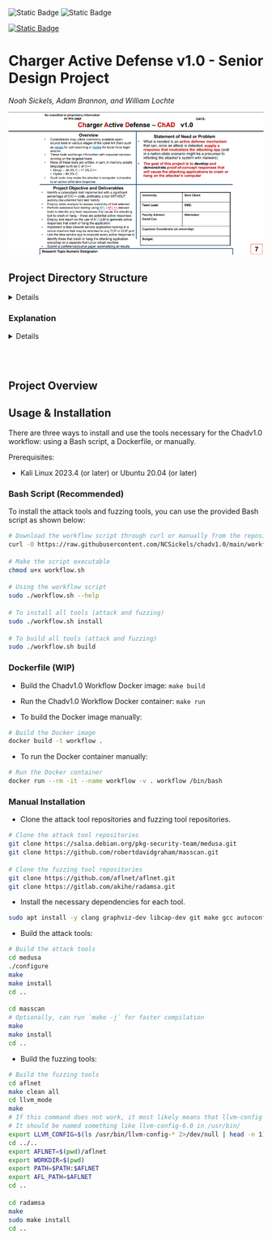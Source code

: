 ![Static Badge](https://img.shields.io/badge/Platform-Kali-blue?style=plastic&logo=kalilinux&logoSize=auto)
![Static Badge](https://img.shields.io/badge/Platform-Ubuntu-blue?style=plastic&logo=ubuntu&logoSize=auto)

[![Static Badge](https://img.shields.io/badge/Python%203.12+-FFDE57?style=flat&label=Requirement&link=https%3A%2F%2Fwww.python.org%2Fdownloads)](https://www.python.org/downloads)

# Charger Active Defense v1.0 - Senior Design Project

 *Noah Sickels, Adam Brannon, and William Lochte*

![Project Overview](project_overview.png)

## Project Directory Structure

<details>

```plaintext
Charger Active Defense v1.0 - Senior Design Project
.
├── README.md
├── config
│   ├── Metasploitable2_Running_Services.txt
│   └── Testbed_Config.md
├── deliverables
│   ├── Conference-template-A4.doc
│   ├── G12_attack_tool_selection_report.docx
│   ├── G12_fuzz_tool_selection_report.docx
│   ├── G12_fuzzing_results_analysis.docx
│   ├── G12_updated_milestones.docx
│   ├── G12_updated_timeline.png
│   ├── Project_Timeline_v2.gan
│   ├── briefings
│   │   ├── brief_1
│   │   │   ├── G12_briefing_1_progress_report.docx
│   │   ├── brief_2
│   │   │   ├── G12_briefing_2_progress_report.docx
│   │   │   └── fuzzowski_medusa_telnet.pcap
│   │   └── brief_3
│   │       └── G12_briefing_3_progress_report.docx
│   ├── design_review
│   │   ├── 495_488_design_review_template.pptx
│   │   ├── Behavioral_Decomposition.vsdx
│   │   ├── Functional_Decomposition.vsdx
│   │   ├── G12_design_review_presentation.pptx
│   │   ├── G12_level_of_effort.docx
│   │   ├── G12_marketing_requirements.docx
│   │   ├── Updated_Behavioral_Decomposition.png
│   │   ├── Updated_Functional_Decomposition.png
│   │   └── individual_level_of_effort.md
│   ├── final_report
│   ├── proposal
│   │   └── Project-Proposal-Submission.pdf
│   └── timeline_and_milestones
│       └── initial
│           ├── Project_Timeline_Proposal.gan
│           └── milestone_analysis.md
├── fuzzing
│   ├── afl-qemu-trace
│   ├── fuzzowski.medusa.ftp
│   │   └── ftp.py
│   ├── fuzzshark
│   │   └── ~src
│   ├── medusa.postgresql.afl_1
│   │   ├── cmdline
│   │   ├── fuzz_bitmap
│   │   ├── fuzzer_setup
│   │   ├── fuzzer_stats
│   │   ├── ~hangs
│   │   ├── init_attempt
│   │   │   ├── medusa_config.txt
│   │   │   ├── wrapper.c
│   │   │   └── wrapper.sh
│   │   ├── ~plot_data
│   │   └── ~queue
│   ├── peach_fuzz
│   │   ├── network_fuzzing.xml
│   │   └── peachfuzzer.dockerfile
│   ├── radamsa
│   │   ├── Radamsa_Instructions.md
│   │   └── ~img
│   ├── randbytes
│   │   ├── ftp_server.py
│   │   └── pcap_parsing.py
│   ├── randpkt
│   │   └── ~src
│   └── scapy.radamsa
│       └── radamsa_scapy_pcap_fuzzing.py
├── misc
│   ├── Attack_Tool_Commands.md
│   ├── Attack_Tool_Info.md
│   ├── password_list.txt
│   └── repeat_medusa.sh
├── pcaps
│   ├── baseline
│   │   ├── masscan.pcap
│   │   ├── medusa_ftp.pcap
│   │   ├── medusa_postgresql.pcap
│   │   └── medusa_ssh.pcap
│   └── scapy
│       ├── ftp_login_packets.pcap
│       ├── fuzz_test_1.pcap
│       ├── medusa_ftp_brute_force.pcap
│       ├── medusa_ftp_fail.pcap
│       └── nmap_ftp_scan.pcap
├── project_overview.png
├── research
│   ├── CVEs.md
│   ├── Fuzzing_Tools.md
│   └── cmiller-csw-2010.pdf
└── tests
    ├── ldra
    │   ├── aircrack-ng
    │   │   └── aircrack-ng.mts.htm
    │   ├── masscan
    │   │   └── masscan.mts.htm
    │   ├── medusa
    │   │   └── medusa.mts.htm
    │   ├── netdiscover
    │   │   └── netdiscover.mts.htm
    │   ├── reaver
    │   │   └── reaver.mts.htm
    │   └── yersinia
    │       └── yersinia.mts.htm
    └── valgrind
        ├── commands.txt
        ├── masscan.txt
        ├── medusa_ftp.txt
        ├── medusa_postgres.txt
        ├── medusa_ssh.txt
        └── netdiscover.txt
```

</details>

### Explanation

<details>

- **README.md:** This file.
- **project_overview.png:** Image of the project overview.
- **config:** Contains configuration files.
  - **Testbed_Config.md:** Configuration details for the testbed.
- **deliverables**: Contains project deliverables, including the tool reports, proposal presentation slides, briefings, design review, and final report.
  - **G12_attack_tool_selection_report.docx:** Attack tool selection report.
  - **G12_fuzz_tool_selection_report.docx:** Fuzz tool selection report.
  - **G12_fuzzing_results_analysis.docx:** Fuzzing results analysis.
  - **G12_updated_milestones.docx:** Updated milestones.
  - **G12_updated_timeline.png:** Updated timeline.
  - **Project_Timeline_v2.gan:** Gantt chart file for the project timeline.
  - **briefings:** Contains briefing files.
    - **brief_1:** Briefing 1 files.
      - **G12_briefing_1_progress_report.docx:** Briefing 1 progress report.
    - **brief_2:** Briefing 2 files.
      - **G12_briefing_2_progress_report.docx:** Briefing 2 progress report.
      - **fuzzowski_medusa_telnet.pcap:** Fuzzowski Medusa Telnet PCAP file.
    - **brief_3:** Briefing 3 files.
      - **G12_briefing_3_progress_report.docx:** Briefing 3 progress report.
  - **design_review:** Contains design review files.
    - **495_488_design_review_template.pptx:** Design review template.
    - **Behavioral_Decomposition.vsdx:** Behavioral decomposition Visio diagram.
    - **Functional_Decomposition.vsdx:** Functional decomposition Visio diagram.
    - **G12_design_review_presentation.pptx:** Design review presentation.
    - **G12_level_of_effort.docx:** Level of effort document.
    - **G12_marketing_requirements.docx:** Marketing requirements document.
    - **Updated_Behavioral_Decomposition.png:** Updated behavioral decomposition diagram image.
    - **Updated_Functional_Decomposition.png:** Updated functional decomposition diagram image.
    - **individual_level_of_effort.md:** Individual level of effort document.
  - **final_report:** Final report files.
  - **proposal:** Proposal files.
    - **Project-Proposal-Submission.pdf:** Project proposal presentation slides.
  - **timeline_and_milestones:** Contains timeline and milestones files.
    - **initial:** Initial timeline and milestones.
      - **Project_Timeline_Proposal.gan:** Initial project timeline proposal.
      - **milestone_analysis.md:** Milestone analysis.  
- **fuzzing:** Contains fuzzing-related files.
  - **afl-qemu-trace:** AFL QEMU trace binary.
  - **fuzzowski.medusa.ftp:** Fuzzowski Medusa FTP files.
    - **ftp.py:** FTP file for Fuzzowski Medusa.
  - **fuzzshark:** Fuzzshark files.
  - **medusa.postgresql.afl_1:** Medusa PostgreSQL AFL files.
    - **init_attempt:** Initial attempts with AFLnet.
      - **medusa_config.txt:** Medusa configuration file for wrapper.
      - **wrapper.c:** Custom wrapper source file.
      - **wrapper.sh:** Custom wrapper script.
  - **peach_fuzz:** Peach Fuzz files.
    - **network_fuzzing.xml:** Network fuzzing XML model file.
    - **peachfuzzer.dockerfile:** Peach Fuzzer Dockerfile.
  - **radamsa:** Radamsa files.
    - **Radamsa_Instructions.md:** Radamsa testing instructions.
  - **randbytes:** Randbytes files.
    - **ftp_server.py:** FTP server file.
    - **pcap_parsing.py:** PCAP parsing file with Scapy.
  - **randpkt:** Randpkt files.
  - **scapy.radamsa:** Scapy Radamsa files.
    - **radamsa_scapy_pcap_fuzzing.py:** Radamsa & Scapy PCAP fuzzing Python script.
- **misc:** Miscellaneous files.
  - **Attack_Tool_Commands.md:** Commands for attack tools used during compatibility testing.
  - **Attack_Tool_Info.md:** Information about attack tools.
  - **password_list.txt:** Password list used for testing.
  - **repeat_medusa.sh:** Script to repeatedly run Medusa.
- **pcaps:** Contains PCAP files.
  - **baseline:** Baseline PCAP files.
  - **scapy:** Scapy PCAP files.
- **tests:** Contains test-related files.
  - **ldra:** LDRA test files.
    - **aircrack-ng/aircrack-ng.mts.htm:** Aircrack-ng LDRA test files.
    - **masscan/masscan.mts.htm:** Masscan LDRA test files.
    - **medusa/medusa.mts.htm** Medusa LDRA test files.
    - **netdiscover/netdiscover.mts.htm:** Netdiscover LDRA test report.
      - **netdiscover.mts.htm:** HTML report for Netdiscover.
    - **reaver/reaver.mts.htm:** Reaver LDRA test report.
    - **yersinia/yersinia.mts.htm:** Yersinia LDRA test report.
  - **valgrind:** Valgrind test results for each attack tool candidate.
    - **commands.txt:** Commands used for running the Valgrind tests.
    - **masscan.txt:** Masscan Valgrind test results file.
    - **medusa_ftp.txt:** Medusa FTP Valgrind test results file.
    - **medusa_postgres.txt:** Medusa PostgreSQL Valgrind test results file.
    - **medusa_ssh.txt:** Medusa SSH Valgrind test results file.
    - **netdiscover.txt:** Netdiscover Valgrind test results file.
- **research:** Contains research-related files.
  - **CVEs.md:** List of CVEs from all attack tool candidates.
  - **Fuzzing_Tools.md:** Background research on possible fuzzing tools.
  - **cmiller-csw-2010.pdf:** Research paper on general fuzzing and fuzzing tools.

</details>

<br></br>

## Project Overview

## Usage & Installation

There are three ways to install and use the tools necessary for the Chadv1.0 workflow: using a Bash script, a Dockerfile, or manually.

Prerequisites:

- Kali Linux 2023.4 (or later) or Ubuntu 20.04 (or later)
<!-- - Python 3.8+
- Kali Linux 2023.4 (or later) or Ubuntu 20.04 (or later) -->

### Bash Script (Recommended)

To install the attack tools and fuzzing tools, you can use the provided Bash script as shown below:

```bash
# Download the workflow script through curl or manually from the repository
curl -O https://raw.githubusercontent.com/NCSickels/chadv1.0/main/workflow.sh

# Make the script executable
chmod u+x workflow.sh

# Using the workflow script
sudo ./workflow.sh --help

# To install all tools (attack and fuzzing)
sudo ./workflow.sh install

# To build all tools (attack and fuzzing)
sudo ./workflow.sh build
```

### Dockerfile (WIP)

- Build the Chadv1.0 Workflow Docker image: `make build`
- Run the Chadv1.0 Workflow Docker container: `make run`

- To build the Docker image manually:

```bash
# Build the Docker image
docker build -t workflow .
```

- To run the Docker container manually:

```bash
# Run the Docker container
docker run --rm -it --name workflow -v . workflow /bin/bash
```

### Manual Installation

- Clone the attack tool repositories and fuzzing tool repositories.

```bash
# Clone the attack tool repositories
git clone https://salsa.debian.org/pkg-security-team/medusa.git 
git clone https://github.com/robertdavidgraham/masscan.git

# Clone the fuzzing tool repositories
git clone https://github.com/aflnet/aflnet.git
git clone https://gitlab.com/akihe/radamsa.git
```

- Install the necessary dependencies for each tool.

```bash
sudo apt install -y clang graphviz-dev libcap-dev git make gcc autoconf automake libssl-dev wget curl
```

- Build the attack tools:

```bash
# Build the attack tools
cd medusa
./configure
make
make install
cd ..

cd masscan
# Optionally, can run `make -j` for faster compilation
make 
make install
cd ..
```

- Build the fuzzing tools:

```bash
# Build the fuzzing tools
cd aflnet
make clean all
cd llvm_mode
make
# If this command does not work, it most likely means that llvm-config is not in your PATH. If so, you can add it manually as shown below.
# It should be named something like llvm-config-6.0 in /usr/bin/
export LLVM_CONFIG=$(ls /usr/bin/llvm-config-* 2>/dev/null | head -n 1)
cd ../..
export AFLNET=$(pwd)/aflnet
export WORKDIR=$(pwd)
export PATH=$PATH:$AFLNET
export AFL_PATH=$AFLNET
cd ..

cd radamsa
make
sudo make install
cd ..
```
